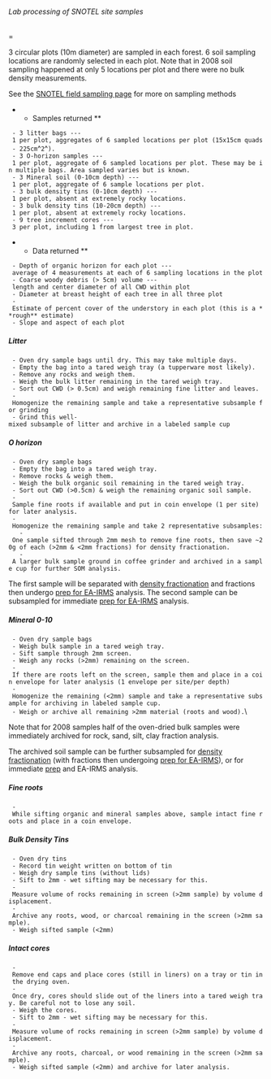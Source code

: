###### Lab processing of SNOTEL site samples

=

3 circular plots (10m diameter) are sampled in each forest. 6 soil
sampling locations are randomly selected in each plot. Note that in 2008
soil sampling happened at only 5 locations per plot and there were no
bulk density measurements.

See the [SNOTEL field sampling page](snotelfieldprotocol "wikilink") for
more on sampling methods

-   -   Samples returned \*\*

` - 3 litter bags --- 1 per plot, aggregates of 6 sampled locations per plot (15x15cm quads - 225cm`^`2`^`).`\
` - 3 O-horizon samples --- 1 per plot, aggregate of 6 sampled locations per plot. These may be in multiple bags. Area sampled varies but is known.`\
` - 3 Mineral soil (0-10cm depth) --- 1 per plot, aggregate of 6 sample locations per plot.`\
` - 3 bulk density tins (0-10cm depth) --- 1 per plot, absent at extremely rocky locations.`\
` - 3 bulk density tins (10-20cm depth) --- 1 per plot, absent at extremely rocky locations.`\
` - 9 tree increment cores --- 3 per plot, including 1 from largest tree in plot.`

-   -   Data returned \*\*

` - Depth of organic horizon for each plot --- average of 4 measurements at each of 6 sampling locations in the plot`\
` - Coarse woody debris (> 5cm) volume --- length and center diameter of all CWD within plot`\
` - Diameter at breast height of each tree in all three plot`\
` - Estimate of percent cover of the understory in each plot (this is a **rough** estimate)`\
` - Slope and aspect of each plot`

##### Litter

` - Oven dry sample bags until dry. This may take multiple days.`\
` - Empty the bag into a tared weigh tray (a tupperware most likely).`\
` - Remove any rocks and weigh them.`\
` - Weigh the bulk litter remaining in the tared weigh tray.`\
` - Sort out CWD (> 0.5cm) and weigh remaining fine litter and leaves.`\
` - Homogenize the remaining sample and take a representative subsample for grinding`\
` - Grind this well-mixed subsample of litter and archive in a labeled sample cup`

##### O horizon

` - Oven dry sample bags`\
` - Empty the bag into a tared weigh tray.`\
` - Remove rocks & weigh them.`\
` - Weigh the bulk organic soil remaining in the tared weigh tray.`\
` - Sort out CWD (>0.5cm) & weigh the remaining organic soil sample.`\
` - Sample fine roots if available and put in coin envelope (1 per site) for later analysis.`\
` - Homogenize the remaining sample and take 2 representative subsamples:`\
`   - One sample sifted through 2mm mesh to remove fine roots, then save ~20g of each (>2mm & <2mm fractions) for density fractionation.`\
`   - A larger bulk sample ground in coffee grinder and archived in a sample cup for further SOM analysis.`

The first sample will be separated with [density
fractionation](procedures:soildensityfractionation "wikilink") and
fractions then undergo [prep for
EA-IRMS](procedures:ea-irms_soilprep "wikilink") analysis. The second
sample can be subsampled for immediate [prep for
EA-IRMS](procedures:ea-irms_soilprep "wikilink") analysis.

##### Mineral 0-10

` - Oven dry sample bags`\
` - Weigh bulk sample in a tared weigh tray.`\
` - Sift sample through 2mm screen.`\
` - Weigh any rocks (>2mm) remaining on the screen.`\
` - If there are roots left on the screen, sample them and place in a coin envelope for later analysis (1 envelope per site/per depth)`\
` - Homogenize the remaining (<2mm) sample and take a representative subsample for archiving in labeled sample cup.`\
` - Weigh or archive all remaining >2mm material (roots and wood).`\

Note that for 2008 samples half of the oven-dried bulk samples were
immediately archived for rock, sand, silt, clay fraction analysis.

The archived soil sample can be further subsampled for [density
fractionation](procedures:soildensityfractionation "wikilink") (with
fractions then undergoing [prep for
EA-IRMS](procedures:ea-irms_soilprep "wikilink")), or for immediate
[prep](procedures:ea-irms_soilprep "wikilink") and EA-IRMS analysis.

##### Fine roots

` - While sifting organic and mineral samples above, sample intact fine roots and place in a coin envelope.`

##### Bulk Density Tins

` - Oven dry tins`\
` - Record tin weight written on bottom of tin`\
` - Weigh dry sample tins (without lids)`\
` - Sift to 2mm - wet sifting may be necessary for this.`\
` - Measure volume of rocks remaining in screen (>2mm sample) by volume displacement.`\
` - Archive any roots, wood, or charcoal remaining in the screen (>2mm sample).`\
` - Weigh sifted sample (<2mm)`

##### Intact cores

` - Remove end caps and place cores (still in liners) on a tray or tin in the drying oven.`\
` - Once dry, cores should slide out of the liners into a tared weigh tray. Be careful not to lose any soil.`\
` - Weigh the cores.`\
` - Sift to 2mm - wet sifting may be necessary for this.`\
` - Measure volume of rocks remaining in screen (>2mm sample) by volume displacement.`\
` - Archive any roots, charcoal, or wood remaining in the screen (>2mm sample).`\
` - Weigh sifted sample (<2mm) and archive for later analysis.`
